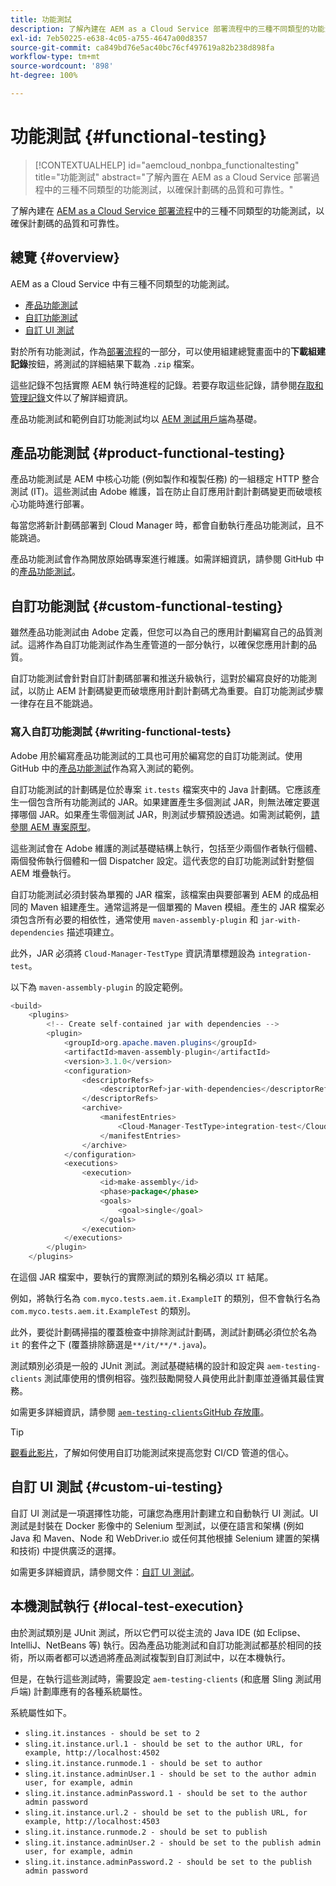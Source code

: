 ```yaml
---
title: 功能測試
description: 了解內建在 AEM as a Cloud Service 部署流程中的三種不同類型的功能測試，以確保計劃碼的品質和可靠性。
exl-id: 7eb50225-e638-4c05-a755-4647a00d8357
source-git-commit: ca849bd76e5ac40bc76cf497619a82b238d898fa
workflow-type: tm+mt
source-wordcount: '898'
ht-degree: 100%

---
```



# 功能測試 {#functional-testing}

>[!CONTEXTUALHELP]
>id="aemcloud_nonbpa_functionaltesting"
>title="功能測試"
>abstract="了解內置在 AEM as a Cloud Service 部署過程中的三種不同類型的功能測試，以確保計劃碼的品質和可靠性。"

了解內建在 [AEM as a Cloud Service 部署流程](/help/implementing/cloud-manager/deploy-code.md)中的三種不同類型的功能測試，以確保計劃碼的品質和可靠性。

## 總覽 {#overview}

AEM as a Cloud Service 中有三種不同類型的功能測試。

* [產品功能測試](#product-functional-testing)
* [自訂功能測試](#custom-functional-testing)
* [自訂 UI 測試](#custom-ui-testing)

對於所有功能測試，作為[部署流程](/help/implementing/cloud-manager/deploy-code.md)的一部分，可以使用組建總覽畫面中的&#x200B;**下載組建記錄**&#x200B;按鈕，將測試的詳細結果下載為 `.zip` 檔案。

這些記錄不包括實際 AEM 執行時進程的記錄。若要存取這些記錄，請參閱[存取和管理記錄](/help/implementing/cloud-manager/manage-logs.md)文件以了解詳細資訊。

產品功能測試和範例自訂功能測試均以 [AEM 測試用戶端](https://github.com/adobe/aem-testing-clients)為基礎。

## 產品功能測試 {#product-functional-testing}

產品功能測試是 AEM 中核心功能 (例如製作和複製任務) 的一組穩定 HTTP 整合測試 (IT)。這些測試由 Adobe 維護，旨在防止自訂應用計劃計劃碼變更而破壞核心功能時進行部署。

每當您將新計劃碼部署到 Cloud Manager 時，都會自動執行產品功能測試，且不能跳過。

產品功能測試會作為開放原始碼專案進行維護。如需詳細資訊，請參閱 GitHub 中的[產品功能測試](https://github.com/adobe/aem-test-samples/tree/aem-cloud/smoke)。

## 自訂功能測試 {#custom-functional-testing}

雖然產品功能測試由 Adobe 定義，但您可以為自己的應用計劃編寫自己的品質測試。這將作為自訂功能測試作為生產管道的一部分執行，以確保您應用計劃的品質。

自訂功能測試會針對自訂計劃碼部署和推送升級執行，這對於編寫良好的功能測試，以防止 AEM 計劃碼變更而破壞應用計劃計劃碼尤為重要。自訂功能測試步驟一律存在且不能跳過。

### 寫入自訂功能測試 {#writing-functional-tests}

Adobe 用於編寫產品功能測試的工具也可用於編寫您的自訂功能測試。使用 GitHub 中的[產品功能測試](https://github.com/adobe/aem-test-samples/tree/aem-cloud/smoke)作為寫入測試的範例。

自訂功能測試的計劃碼是位於專案 `it.tests` 檔案夾中的 Java 計劃碼。它應該產生一個包含所有功能測試的 JAR。如果建置產生多個測試 JAR，則無法確定要選擇哪個 JAR。如果產生零個測試 JAR，則測試步驟預設透過。如需測試範例，[請參閱 AEM 專案原型](https://github.com/adobe/aem-project-archetype/tree/develop/src/main/archetype/it.tests)。

這些測試會在 Adobe 維護的測試基礎結構上執行，包括至少兩個作者執行個體、兩個發佈執行個體和一個 Dispatcher 設定。這代表您的自訂功能測試針對整個 AEM 堆疊執行。

自訂功能測試必須封裝為單獨的 JAR 檔案，該檔案由與要部署到 AEM 的成品相同的 Maven 組建產生。通常這將是一個單獨的 Maven 模組。產生的 JAR 檔案必須包含所有必要的相依性，通常使用 `maven-assembly-plugin` 和 `jar-with-dependencies` 描述項建立。

此外，JAR 必須將 `Cloud-Manager-TestType` 資訊清單標題設為 `integration-test`。

以下為 `maven-assembly-plugin` 的設定範例。

```java
<build>
    <plugins>
        <!-- Create self-contained jar with dependencies -->
        <plugin>
            <groupId>org.apache.maven.plugins</groupId>
            <artifactId>maven-assembly-plugin</artifactId>
            <version>3.1.0</version>
            <configuration>
                <descriptorRefs>
                    <descriptorRef>jar-with-dependencies</descriptorRef>
                </descriptorRefs>
                <archive>
                    <manifestEntries>
                        <Cloud-Manager-TestType>integration-test</Cloud-Manager-TestType>
                    </manifestEntries>
                </archive>
            </configuration>
            <executions>
                <execution>
                    <id>make-assembly</id>
                    <phase>package</phase>
                    <goals>
                        <goal>single</goal>
                    </goals>
                </execution>
            </executions>
        </plugin>
    </plugins>
```

在這個 JAR 檔案中，要執行的實際測試的類別名稱必須以 `IT` 結尾。

例如，將執行名為 `com.myco.tests.aem.it.ExampleIT` 的類別，但不會執行名為 `com.myco.tests.aem.it.ExampleTest` 的類別。

此外，要從計劃碼掃描的覆蓋檢查中排除測試計劃碼，測試計劃碼必須位於名為`it` 的套件之下 (覆蓋排除篩選是`**/it/**/*.java`)。

測試類別必須是一般的 JUnit 測試。測試基礎結構的設計和設定與 `aem-testing-clients` 測試庫使用的慣例相容。強烈鼓勵開發人員使用此計劃庫並遵循其最佳實務。

如需更多詳細資訊，請參閱 [`aem-testing-clients`GitHub 存放庫](https://github.com/adobe/aem-testing-clients)。

>[!TIP]
>
>[觀看此影片](https://www.youtube.com/watch?v=yJX6r3xRLHU)，了解如何使用自訂功能測試來提高您對 CI/CD 管道的信心。

## 自訂 UI 測試 {#custom-ui-testing}

自訂 UI 測試是一項選擇性功能，可讓您為應用計劃建立和自動執行 UI 測試。UI 測試是封裝在 Docker 影像中的 Selenium 型測試，以便在語言和架構 (例如 Java 和 Maven、Node 和 WebDriver.io 或任何其他根據 Selenium 建置的架構和技術) 中提供廣泛的選擇。

如需更多詳細資訊，請參閱文件：[自訂 UI 測試](/help/implementing/cloud-manager/ui-testing.md#custom-ui-testing)。

## 本機測試執行 {#local-test-execution}

由於測試類別是 JUnit 測試，所以它們可以從主流的 Java IDE (如 Eclipse、IntelliJ、NetBeans 等) 執行。因為產品功能測試和自訂功能測試都基於相同的技術，所以兩者都可以透過將產品測試複製到自訂測試中，以在本機執行。

但是，在執行這些測試時，需要設定 `aem-testing-clients` (和底層 Sling 測試用戶端) 計劃庫應有的各種系統屬性。

系統屬性如下。

* `sling.it.instances - should be set to 2`
* `sling.it.instance.url.1 - should be set to the author URL, for example, http://localhost:4502`
* `sling.it.instance.runmode.1 - should be set to author`
* `sling.it.instance.adminUser.1 - should be set to the author admin user, for example, admin`
* `sling.it.instance.adminPassword.1 - should be set to the author admin password`
* `sling.it.instance.url.2 - should be set to the publish URL, for example, http://localhost:4503`
* `sling.it.instance.runmode.2 - should be set to publish`
* `sling.it.instance.adminUser.2 - should be set to the publish admin user, for example, admin`
* `sling.it.instance.adminPassword.2 - should be set to the publish admin password`
